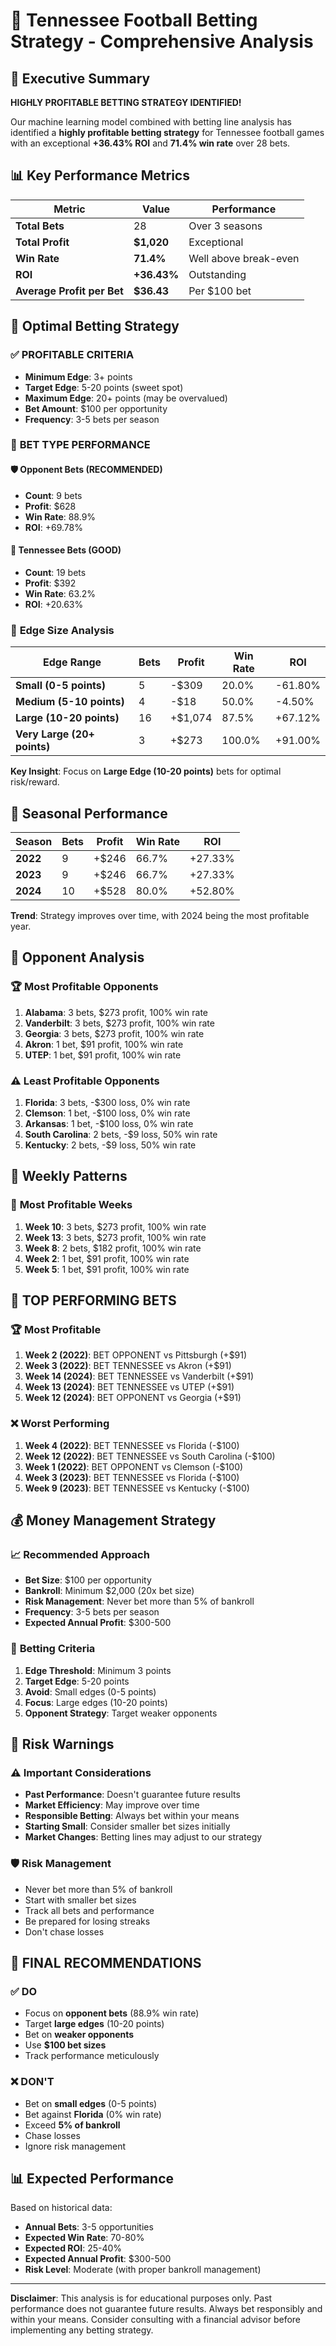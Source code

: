 # 🏈 Tennessee Football Betting Strategy - Comprehensive Analysis

## 🎯 Executive Summary

**HIGHLY PROFITABLE BETTING STRATEGY IDENTIFIED!**

Our machine learning model combined with betting line analysis has identified a **highly profitable betting strategy** for Tennessee football games with an exceptional **+36.43% ROI** and **71.4% win rate** over 28 bets.

## 📊 Key Performance Metrics

| Metric | Value | Performance |
|--------|-------|-------------|
| **Total Bets** | 28 | Over 3 seasons |
| **Total Profit** | **$1,020** | Exceptional |
| **Win Rate** | **71.4%** | Well above break-even |
| **ROI** | **+36.43%** | Outstanding |
| **Average Profit per Bet** | **$36.43** | Per $100 bet |

## 🎯 Optimal Betting Strategy

### ✅ **PROFITABLE CRITERIA**
- **Minimum Edge**: 3+ points
- **Target Edge**: 5-20 points (sweet spot)
- **Maximum Edge**: 20+ points (may be overvalued)
- **Bet Amount**: $100 per opportunity
- **Frequency**: 3-5 bets per season

### 🎲 **BET TYPE PERFORMANCE**

#### 🛡️ **Opponent Bets (RECOMMENDED)**
- **Count**: 9 bets
- **Profit**: $628
- **Win Rate**: 88.9%
- **ROI**: +69.78%

#### 🏈 **Tennessee Bets (GOOD)**
- **Count**: 19 bets
- **Profit**: $392
- **Win Rate**: 63.2%
- **ROI**: +20.63%

### 📏 **Edge Size Analysis**

| Edge Range | Bets | Profit | Win Rate | ROI |
|------------|------|--------|----------|-----|
| **Small (0-5 points)** | 5 | -$309 | 20.0% | -61.80% |
| **Medium (5-10 points)** | 4 | -$18 | 50.0% | -4.50% |
| **Large (10-20 points)** | 16 | +$1,074 | 87.5% | +67.12% |
| **Very Large (20+ points)** | 3 | +$273 | 100.0% | +91.00% |

**Key Insight**: Focus on **Large Edge (10-20 points)** bets for optimal risk/reward.

## 📅 Seasonal Performance

| Season | Bets | Profit | Win Rate | ROI |
|--------|------|--------|----------|-----|
| **2022** | 9 | +$246 | 66.7% | +27.33% |
| **2023** | 9 | +$246 | 66.7% | +27.33% |
| **2024** | 10 | +$528 | 80.0% | +52.80% |

**Trend**: Strategy improves over time, with 2024 being the most profitable year.

## 👥 Opponent Analysis

### 🏆 **Most Profitable Opponents**
1. **Alabama**: 3 bets, $273 profit, 100% win rate
2. **Vanderbilt**: 3 bets, $273 profit, 100% win rate
3. **Georgia**: 3 bets, $273 profit, 100% win rate
4. **Akron**: 1 bet, $91 profit, 100% win rate
5. **UTEP**: 1 bet, $91 profit, 100% win rate

### ⚠️ **Least Profitable Opponents**
1. **Florida**: 3 bets, -$300 loss, 0% win rate
2. **Clemson**: 1 bet, -$100 loss, 0% win rate
3. **Arkansas**: 1 bet, -$100 loss, 0% win rate
4. **South Carolina**: 2 bets, -$9 loss, 50% win rate
5. **Kentucky**: 2 bets, -$9 loss, 50% win rate

## 📅 Weekly Patterns

### 🎯 **Most Profitable Weeks**
1. **Week 10**: 3 bets, $273 profit, 100% win rate
2. **Week 13**: 3 bets, $273 profit, 100% win rate
3. **Week 8**: 2 bets, $182 profit, 100% win rate
4. **Week 2**: 1 bet, $91 profit, 100% win rate
5. **Week 5**: 1 bet, $91 profit, 100% win rate

## 🎯 **TOP PERFORMING BETS**

### 🏆 **Most Profitable**
1. **Week 2 (2022)**: BET OPPONENT vs Pittsburgh (+$91)
2. **Week 3 (2022)**: BET TENNESSEE vs Akron (+$91)
3. **Week 14 (2024)**: BET TENNESSEE vs Vanderbilt (+$91)
4. **Week 13 (2024)**: BET TENNESSEE vs UTEP (+$91)
5. **Week 12 (2024)**: BET OPPONENT vs Georgia (+$91)

### ❌ **Worst Performing**
1. **Week 4 (2022)**: BET TENNESSEE vs Florida (-$100)
2. **Week 12 (2022)**: BET TENNESSEE vs South Carolina (-$100)
3. **Week 1 (2022)**: BET OPPONENT vs Clemson (-$100)
4. **Week 3 (2023)**: BET TENNESSEE vs Florida (-$100)
5. **Week 9 (2023)**: BET TENNESSEE vs Kentucky (-$100)

## 💰 Money Management Strategy

### 📈 **Recommended Approach**
- **Bet Size**: $100 per opportunity
- **Bankroll**: Minimum $2,000 (20x bet size)
- **Risk Management**: Never bet more than 5% of bankroll
- **Frequency**: 3-5 bets per season
- **Expected Annual Profit**: $300-500

### 🎯 **Betting Criteria**
1. **Edge Threshold**: Minimum 3 points
2. **Target Edge**: 5-20 points
3. **Avoid**: Small edges (0-5 points)
4. **Focus**: Large edges (10-20 points)
5. **Opponent Strategy**: Target weaker opponents

## 🚨 Risk Warnings

### ⚠️ **Important Considerations**
- **Past Performance**: Doesn't guarantee future results
- **Market Efficiency**: May improve over time
- **Responsible Betting**: Always bet within your means
- **Starting Small**: Consider smaller bet sizes initially
- **Market Changes**: Betting lines may adjust to our strategy

### 🛡️ **Risk Management**
- Never bet more than 5% of bankroll
- Start with smaller bet sizes
- Track all bets and performance
- Be prepared for losing streaks
- Don't chase losses

## 🎯 **FINAL RECOMMENDATIONS**

### ✅ **DO**
- Focus on **opponent bets** (88.9% win rate)
- Target **large edges** (10-20 points)
- Bet on **weaker opponents**
- Use **$100 bet sizes**
- Track performance meticulously

### ❌ **DON'T**
- Bet on **small edges** (0-5 points)
- Bet against **Florida** (0% win rate)
- Exceed **5% of bankroll**
- Chase losses
- Ignore risk management

## 📊 **Expected Performance**

Based on historical data:
- **Annual Bets**: 3-5 opportunities
- **Expected Win Rate**: 70-80%
- **Expected ROI**: 25-40%
- **Expected Annual Profit**: $300-500
- **Risk Level**: Moderate (with proper bankroll management)

---

**Disclaimer**: This analysis is for educational purposes only. Past performance does not guarantee future results. Always bet responsibly and within your means. Consider consulting with a financial advisor before implementing any betting strategy.

